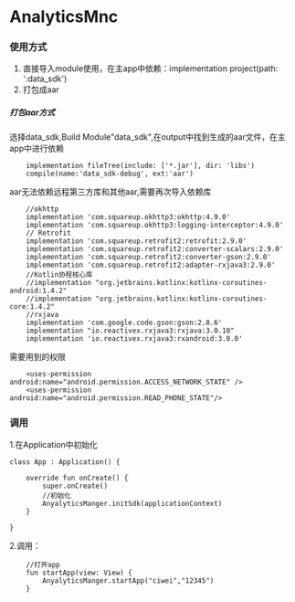# AnalyticsMnc

### 使用方式
1. 直接导入module使用，在主app中依赖：implementation project(path: ':data_sdk')
2. 打包成aar


##### 打包aar方式
选择data_sdk,Build Module"data_sdk",在output中找到生成的aar文件，在主app中进行依赖
```
    implementation fileTree(include: ['*.jar'], dir: 'libs')
    compile(name:'data_sdk-debug', ext:'aar')
```

aar无法依赖远程第三方库和其他aar,需要再次导入依赖库
```
    //okhttp
    implementation 'com.squareup.okhttp3:okhttp:4.9.0'
    implementation 'com.squareup.okhttp3:logging-interceptor:4.9.0'
    // Retrofit
    implementation 'com.squareup.retrofit2:retrofit:2.9.0'
    implementation 'com.squareup.retrofit2:converter-scalars:2.9.0'
    implementation 'com.squareup.retrofit2:converter-gson:2.9.0'
    implementation 'com.squareup.retrofit2:adapter-rxjava3:2.9.0'
    //Kotlin协程核心库
    //implementation "org.jetbrains.kotlinx:kotlinx-coroutines-android:1.4.2"
    //implementation "org.jetbrains.kotlinx:kotlinx-coroutines-core:1.4.2"
    //rxjava
    implementation 'com.google.code.gson:gson:2.8.6'
    implementation "io.reactivex.rxjava3:rxjava:3.0.10"
    implementation 'io.reactivex.rxjava3:rxandroid:3.0.0'
```
需要用到的权限

```
    <uses-permission android:name="android.permission.ACCESS_NETWORK_STATE" />
    <uses-permission android:name="android.permission.READ_PHONE_STATE"/>
```


### 调用

1.在Application中初始化
```
class App : Application() {

    override fun onCreate() {
        super.onCreate()
        //初始化
        AnyalyticsManger.initSdk(applicationContext)
    }

}
```
2.调用：

```
    //打开app
    fun startApp(view: View) {
        AnyalyticsManger.startApp("ciwei","12345")
    }

```


